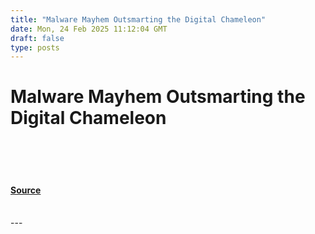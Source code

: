 ```yaml
---
title: "Malware Mayhem Outsmarting the Digital Chameleon"
date: Mon, 24 Feb 2025 11:12:04 GMT
draft: false
type: posts
---
```

# Malware Mayhem Outsmarting the Digital Chameleon

<br/>

<br/>

<br/>


#### [Source](https://hackernoon.com/malware-mayhem-outsmarting-the-digital-chameleon?source=rss)

<br/>
---
